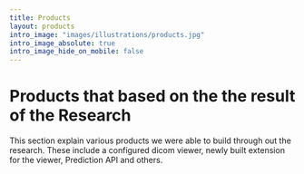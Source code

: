 ```yaml
---
title: Products
layout: products
intro_image: "images/illustrations/products.jpg"
intro_image_absolute: true
intro_image_hide_on_mobile: false
---
```


# Products that based on the the result of the Research

This section explain various products we were able to build through out the
research. These include a configured dicom viewer, newly built extension for the
viewer, Prediction API and others.
